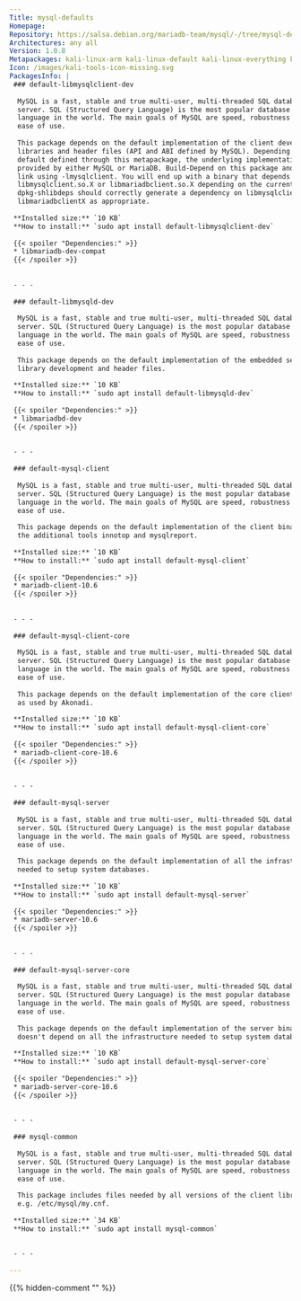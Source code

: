 ```yaml
---
Title: mysql-defaults
Homepage: 
Repository: https://salsa.debian.org/mariadb-team/mysql/-/tree/mysql-defaults/debian/master
Architectures: any all
Version: 1.0.8
Metapackages: kali-linux-arm kali-linux-default kali-linux-everything kali-linux-headless kali-linux-labs kali-linux-large kali-linux-nethunter kali-tools-exploitation kali-tools-forensics kali-tools-information-gathering kali-tools-passwords kali-tools-social-engineering kali-tools-top10 kali-tools-vulnerability kali-tools-web 
Icon: /images/kali-tools-icon-missing.svg
PackagesInfo: |
 ### default-libmysqlclient-dev
 
  MySQL is a fast, stable and true multi-user, multi-threaded SQL database
  server. SQL (Structured Query Language) is the most popular database query
  language in the world. The main goals of MySQL are speed, robustness and
  ease of use.
   
  This package depends on the default implementation of the client development
  libraries and header files (API and ABI defined by MySQL). Depending on the
  default defined through this metapackage, the underlying implementation may be
  provided by either MySQL or MariaDB. Build-Depend on this package and then
  link using -lmysqlclient. You will end up with a binary that depends on either
  libmysqlclient.so.X or libmariadbclient.so.X depending on the current default.
  dpkg-shlibdeps should correctly generate a dependency on libmysqlclientX or
  libmariadbclientX as appropriate.
 
 **Installed size:** `10 KB`  
 **How to install:** `sudo apt install default-libmysqlclient-dev`  
 
 {{< spoiler "Dependencies:" >}}
 * libmariadb-dev-compat
 {{< /spoiler >}}
 
 
 - - -
 
 ### default-libmysqld-dev
 
  MySQL is a fast, stable and true multi-user, multi-threaded SQL database
  server. SQL (Structured Query Language) is the most popular database query
  language in the world. The main goals of MySQL are speed, robustness and
  ease of use.
   
  This package depends on the default implementation of the embedded server
  library development and header files.
 
 **Installed size:** `10 KB`  
 **How to install:** `sudo apt install default-libmysqld-dev`  
 
 {{< spoiler "Dependencies:" >}}
 * libmariadbd-dev
 {{< /spoiler >}}
 
 
 - - -
 
 ### default-mysql-client
 
  MySQL is a fast, stable and true multi-user, multi-threaded SQL database
  server. SQL (Structured Query Language) is the most popular database query
  language in the world. The main goals of MySQL are speed, robustness and
  ease of use.
   
  This package depends on the default implementation of the client binaries and
  the additional tools innotop and mysqlreport.
 
 **Installed size:** `10 KB`  
 **How to install:** `sudo apt install default-mysql-client`  
 
 {{< spoiler "Dependencies:" >}}
 * mariadb-client-10.6
 {{< /spoiler >}}
 
 
 - - -
 
 ### default-mysql-client-core
 
  MySQL is a fast, stable and true multi-user, multi-threaded SQL database
  server. SQL (Structured Query Language) is the most popular database query
  language in the world. The main goals of MySQL are speed, robustness and
  ease of use.
   
  This package depends on the default implementation of the core client files,
  as used by Akonadi.
 
 **Installed size:** `10 KB`  
 **How to install:** `sudo apt install default-mysql-client-core`  
 
 {{< spoiler "Dependencies:" >}}
 * mariadb-client-core-10.6
 {{< /spoiler >}}
 
 
 - - -
 
 ### default-mysql-server
 
  MySQL is a fast, stable and true multi-user, multi-threaded SQL database
  server. SQL (Structured Query Language) is the most popular database query
  language in the world. The main goals of MySQL are speed, robustness and
  ease of use.
   
  This package depends on the default implementation of all the infrastructure
  needed to setup system databases.
 
 **Installed size:** `10 KB`  
 **How to install:** `sudo apt install default-mysql-server`  
 
 {{< spoiler "Dependencies:" >}}
 * mariadb-server-10.6
 {{< /spoiler >}}
 
 
 - - -
 
 ### default-mysql-server-core
 
  MySQL is a fast, stable and true multi-user, multi-threaded SQL database
  server. SQL (Structured Query Language) is the most popular database query
  language in the world. The main goals of MySQL are speed, robustness and
  ease of use.
   
  This package depends on the default implementation of the server binaries but
  doesn't depend on all the infrastructure needed to setup system databases.
 
 **Installed size:** `10 KB`  
 **How to install:** `sudo apt install default-mysql-server-core`  
 
 {{< spoiler "Dependencies:" >}}
 * mariadb-server-core-10.6
 {{< /spoiler >}}
 
 
 - - -
 
 ### mysql-common
 
  MySQL is a fast, stable and true multi-user, multi-threaded SQL database
  server. SQL (Structured Query Language) is the most popular database query
  language in the world. The main goals of MySQL are speed, robustness and
  ease of use.
   
  This package includes files needed by all versions of the client library,
  e.g. /etc/mysql/my.cnf.
 
 **Installed size:** `34 KB`  
 **How to install:** `sudo apt install mysql-common`  
 
 
 - - -
 
---
```

{{% hidden-comment "<!--Do not edit anything above this line-->" %}}
